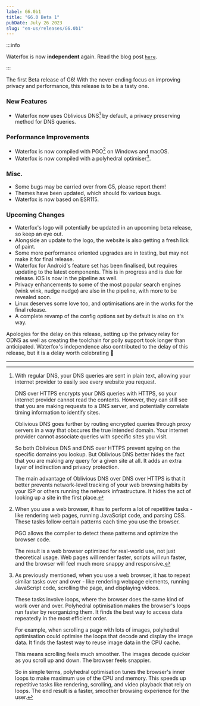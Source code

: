 ```yaml
---
label: G6.0b1
title: "G6.0 Beta 1"
pubDate: July 26 2023
slug: "en-us/releases/G6.0b1"
---
```


:::info

Waterfox is now **independent** again. Read the blog post [`here`](/blog/a-new-chapter-for-waterfox).

:::

The first Beta release of G6! With the never-ending focus on improving privacy and performance, this release is to be a tasty one. 

### New Features
* Waterfox now uses Oblivious DNS[^1] by default, a privacy preserving method for DNS queries.

### Performance Improvements
* Waterfox is now compiled with PGO[^2] on Windows and macOS.
* Waterfox is now compiled with a polyhedral optimiser[^3].

### Misc.
* Some bugs may be carried over from G5, please report them!
* Themes have been updated, which should fix various bugs.
* Waterfox is now based on ESR115.

### Upcoming Changes
* Waterfox's logo will potentially be updated in an upcoming beta release, so keep an eye out.
* Alongside an update to the logo, the website is also getting a fresh lick of paint.
* Some more performance oriented upgrades are in testing, but may not make it for final release.
* Waterfox for Android's feature set has been finalised, but requires updating to the latest components. This is in progress and is due for release. iOS is now in the pipeline as well.
* Privacy enhancements to some of the most popular search engines (wink wink, nudge nudge) are also in the pipeline, with more to be revealed soon. 
* Linux deserves some love too, and optimisations are in the works for the final release.
* A complete revamp of the config options set by default is also on it's way.

Apologies for the delay on this release, setting up the privacy relay for ODNS as well as creating the toolchain for polly support took longer than anticipated. Waterfox's independence also contributed to the delay of this release, but it is a delay worth celebrating 🥳

---

[^1]: With regular DNS, your DNS queries are sent in plain text, allowing your internet provider to easily see every website you request.

    DNS over HTTPS encrypts your DNS queries with HTTPS, so your internet provider cannot read the contents. However, they can still see that you are making requests to a DNS server, and potentially correlate timing information to identify sites.

    Oblivious DNS goes further by routing encrypted queries through proxy servers in a way that obscures the true intended domain. Your internet provider cannot associate queries with specific sites you visit.

    So both Oblivious DNS and DNS over HTTPS prevent spying on the specific domains you lookup. But Oblivious DNS better hides the fact that you are making any query for a given site at all. It adds an extra layer of indirection and privacy protection.

    The main advantage of Oblivious DNS over DNS over HTTPS is that it better prevents network-level tracking of your web browsing habits by your ISP or others running the network infrastructure. It hides the act of looking up a site in the first place.

[^2]: When you use a web browser, it has to perform a lot of repetitive tasks - like rendering web pages, running JavaScript code, and parsing CSS. These tasks follow certain patterns each time you use the browser.

    PGO allows the compiler to detect these patterns and optimize the browser code. 

    The result is a web browser optimized for real-world use, not just theoretical usage. Web pages will render faster, scripts will run faster, and the browser will feel much more snappy and responsive.
    
[^3]: As previously mentioned, when you use a web browser, it has to repeat similar tasks over and over - like rendering webpage elements, running JavaScript code, scrolling the page, and displaying videos.

    These tasks involve loops, where the browser does the same kind of work over and over. Polyhedral optimisation makes the browser's loops run faster by reorganizing them. It finds the best way to access data repeatedly in the most efficient order.

    For example, when scrolling a page with lots of images, polyhedral optimisation could optimise the loops that decode and display the image data. It finds the fastest way to reuse image data in the CPU cache.

    This means scrolling feels much smoother. The images decode quicker as you scroll up and down. The browser feels snappier.

    So in simple terms, polyhedral optimisation tunes the browser's inner loops to make maximum use of the CPU and memory. This speeds up repetitive tasks like rendering, scrolling, and video playback that rely on loops. The end result is a faster, smoother browsing experience for the user.